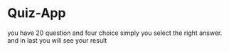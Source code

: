 # Quiz-App
you have 20 question and four choice simply you select the right answer. and in last you will see your result
